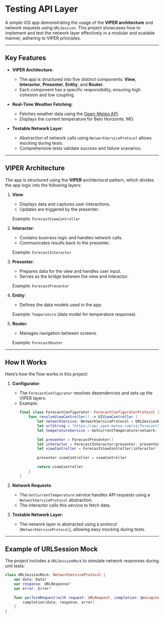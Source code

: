 # Testing API Layer

A simple iOS app demonstrating the usage of the **VIPER architecture** and network requests using `URLSession`. This project showcases how to implement and test the network layer effectively in a modular and scalable manner, adhering to VIPER principles.

---

## Key Features

- **VIPER Architecture**:
  - The app is structured into five distinct components: **View**, **Interactor**, **Presenter**, **Entity**, and **Router**.
  - Each component has a specific responsibility, ensuring high cohesion and low coupling.

- **Real-Time Weather Fetching**:
  - Fetches weather data using the [Open-Meteo API](https://open-meteo.com/).
  - Displays the current temperature for Belo Horizonte, MG.

- **Testable Network Layer**:
  - Abstraction of network calls using `NetworkServiceProtocol` allows mocking during tests.
  - Comprehensive tests validate success and failure scenarios.

---

## VIPER Architecture

The app is structured using the **VIPER** architectural pattern, which divides the app logic into the following layers:

1. **View**:
   - Displays data and captures user interactions.
   - Updates are triggered by the presenter.
   
   Example: `ForecastViewController`

2. **Interactor**:
   - Contains business logic and handles network calls.
   - Communicates results back to the presenter.
   
   Example: `ForecastInteractor`

3. **Presenter**:
   - Prepares data for the view and handles user input.
   - Serves as the bridge between the view and interactor.
   
   Example: `ForecastPresenter`

4. **Entity**:
   - Defines the data models used in the app.
   
   Example: `Temperature` (data model for temperature response).

5. **Router**:
   - Manages navigation between screens.
   
   Example: `ForecastRouter`

---

## How It Works

Here’s how the flow works in this project:

1. **Configurator**:
   - The `ForecastConfigurator` resolves dependencies and sets up the VIPER layers.
   - Example:
     ```swift
     final class ForecastConfigurator: ForecastConfiguratorProtocol {
         func resolveViewController() -> UIViewController {
             let networkService: NetworkServiceProtocol = URLSessionNetworkService()
             let urlString = "https://api.open-meteo.com/v1/forecast?latitude=-19.9208&longitude=-43.9378&hourly=temperature_2m&current_weather=true&forecast_days=1"
             let temperatureService = GetCurrentTemperature(network: networkService, urlString: urlString)
             
             let presenter = ForecastPresenter()
             let interactor = ForecastInteractor(presenter: presenter, getCurrentTemperature: temperatureService)
             let viewController = ForecastViewController(interactor: interactor)
             
             presenter.viewController = viewController
             
             return viewController
         }
     }
     ```

2. **Network Requests**:
   - The `GetCurrentTemperature` service handles API requests using a `NetworkServiceProtocol` abstraction.
   - The interactor calls this service to fetch data.

3. **Testable Network Layer**:
   - The network layer is abstracted using a protocol (`NetworkServiceProtocol`), allowing easy mocking during tests.

---

## Example of URLSession Mock

The project includes a `URLSessionMock` to simulate network responses during unit tests:

```swift
class URLSessionMock: NetworkServiceProtocol {
    var data: Data?
    var response: URLResponse?
    var error: Error?
    
    func performRequest(with request: URLRequest, completion: @escaping (Data?, URLResponse?, Error?) -> Void) {
        completion(data, response, error)
    }
}
